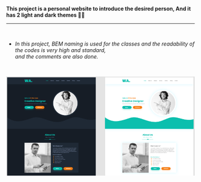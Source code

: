 **This project is a personal website to introduce the desired person, And it has 2 light and dark themes 💁‍♂️**

------
&nbsp;

- *In this project, BEM naming is used for the classes and the readability of the codes is very high and standard, <br /> and the comments are also done.*
  
&nbsp;

![Personal Web](https://github.com/RaminHaghi/Personal-web/blob/master/images/Personal-web.png?raw=true)
